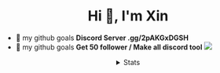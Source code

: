 <h1 align="center">Hi 👋, I'm Xin</h1> 

- 💈 my github goals **Discord Server .gg/2pAKGxDGSH**
- 💈 my github goals **Get 50 follower / Make all discord tool**
<a href="https://hits.seeyoufarm.com"><img src="https://hits.seeyoufarm.com/api/count/incr/badge.svg?url=https%3A%2F%2Fgithub.com%2FXinGodDev%2FXinGodDev&count_bg=%2323272A&title_bg=%2323272A&icon=discord.svg&icon_color=%237289DA&title=Views&edge_flat=true"/></a>
<details style='text-align: center;' align='center'>
<summary> Stats </summary>
<p style="text-align: center;"align="center"><a href="https://github.com/XinGodDev"><img align="center" src="https://github-readme-stats.vercel.app/api?username=XinGodDev&show_icons=true&include_all_commits=true&show_icons=true&title_color=fff&icon_color=79ff97&text_color=9f9f9f&bg_color=151515" alt="Hideaki's stats" /></a></p>

